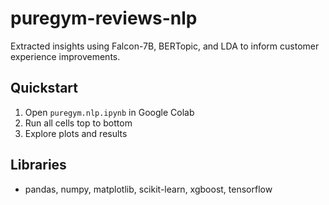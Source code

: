 # puregym-reviews-nlp
Extracted insights using Falcon-7B, BERTopic, and LDA to inform customer experience improvements.

## Quickstart
1. Open `puregym.nlp.ipynb` in Google Colab
2. Run all cells top to bottom
3. Explore plots and results

## Libraries
- pandas, numpy, matplotlib, scikit-learn, xgboost, tensorflow

